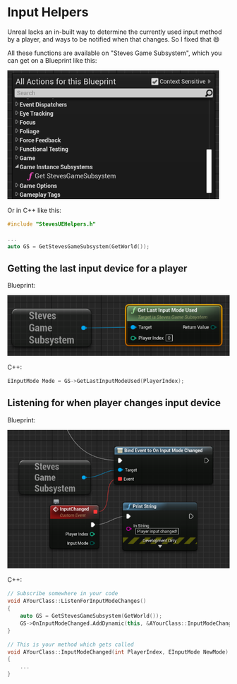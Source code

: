 # Input Helpers

Unreal lacks an in-built way to determine the currently used input method by
a player, and ways to be notified when that changes. So I fixed that 😄

All these functions are available on "Steves Game Subsystem", which you can 
get on a Blueprint like this:

![Game Instance Subsystem](../Resources/gameinstance.png)

Or in C++ like this:

```c++
#include "StevesUEHelpers.h"

...
auto GS = GetStevesGameSubsystem(GetWorld());
```


## Getting the last input device for a player

Blueprint:

![Game Instance Subsystem](../Resources/lastinput.png)

C++:

```c++
EInputMode Mode = GS->GetLastInputModeUsed(PlayerIndex);
```

## Listening for when player changes input device

Blueprint:

![Game Instance Subsystem](../Resources/inputchangeevent.png)

C++:

```c++
// Subscribe somewhere in your code
void AYourClass::ListenForInputModeChanges()
{
    auto GS = GetStevesGameSubsystem(GetWorld());
    GS->OnInputModeChanged.AddDynamic(this, &AYourClass::InputModeChanged);
}
```

```c++
// This is your method which gets called
void AYourClass::InputModeChanged(int PlayerIndex, EInputMode NewMode)
{
    ...
}
```
